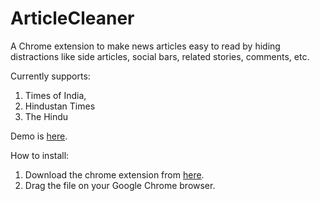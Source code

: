 # ArticleCleaner
A Chrome extension to make news articles easy to read by hiding distractions like side articles, social bars, related stories, comments, etc. 

Currently supports:

1. Times of India, 
2. Hindustan Times
3. The Hindu

Demo is [here](https://github.com/ankushshah89/ArticleCleaner/blob/master/demo/timesofindia_example.jpg).

How to install:

1. Download the chrome extension from [here](https://github.com/ankushshah89/ArticleCleaner/raw/master/ArticleCleaner.crx).
2. Drag the file on your Google Chrome browser.
